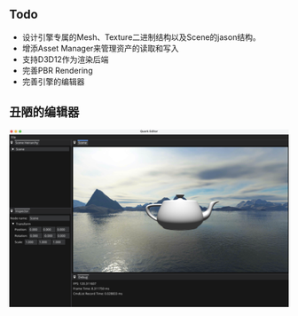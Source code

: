 ## Todo
* 设计引擎专属的Mesh、Texture二进制结构以及Scene的jason结构。
* 增添Asset Manager来管理资产的读取和写入
* 支持D3D12作为渲染后端
* 完善PBR Rendering
* 完善引擎的编辑器


## 丑陋的编辑器
![Editor Screen shot](EditorScreenShot.png "Editor's look")